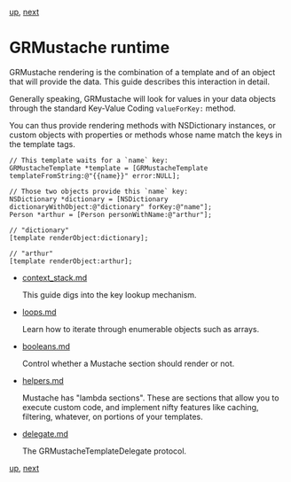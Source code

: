 [up](../../../../GRMustache), [next](runtime/context_stack.md)

GRMustache runtime
==================

GRMustache rendering is the combination of a template and of an object that will provide the data. This guide describes this interaction in detail.

Generally speaking, GRMustache will look for values in your data objects through the standard Key-Value Coding `valueForKey:` method.

You can thus provide rendering methods with NSDictionary instances, or custom objects with properties or methods whose name match the keys in the template tags.

    // This template waits for a `name` key:
    GRMustacheTemplate *template = [GRMustacheTemplate templateFromString:@"{{name}}" error:NULL];
    
    // Those two objects provide this `name` key:
    NSDictionary *dictionary = [NSDictionary dictionaryWithObject:@"dictionary" forKey:@"name"];
    Person *arthur = [Person personWithName:@"arthur"];
    
    // "dictionary"
    [template renderObject:dictionary];
    
    // "arthur"
    [template renderObject:arthur];


- [context_stack.md](runtime/context_stack.md)

    This guide digs into the key lookup mechanism.
    
- [loops.md](runtime/loops.md)
    
    Learn how to iterate through enumerable objects such as arrays.
    
- [booleans.md](runtime/booleans.md)

    Control whether a Mustache section should render or not.
    
- [helpers.md](runtime/helpers.md)

    Mustache has "lambda sections". These are sections that allow you to execute custom code, and implement nifty features like caching, filtering, whatever, on portions of your templates.

- [delegate.md](runtime/delegate.md)
    
    The GRMustacheTemplateDelegate protocol.

[up](../../../../GRMustache), [next](runtime/context_stack.md)
